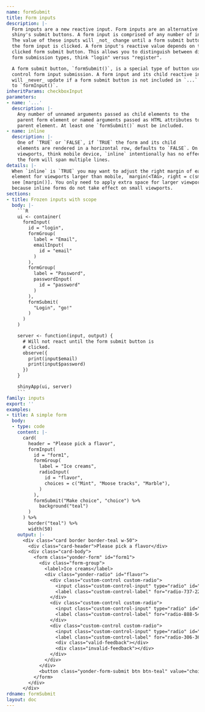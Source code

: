 ```yaml
---
name: formSubmit
title: Form inputs
description: |-
  Form inputs are a new reactive input. Form inputs are an alternative to
  shiny's submit buttons. A form input is comprised of any number of inputs.
  The value of these inputs will _not_ change until a form submit button within
  the form input is clicked. A form input's reactive value depends on the
  clicked form submit button. This allows you to distinguish between different
  form submission types, think "login" versus "register".

  A form submit button, `formSubmit()`, is a special type of button used to
  control form input submission. A form input and its child reactive inputs
  will _never_ update if a form submit button is not included in `...` passed
  to `formInput()`.
inheritParams: checkboxInput
parameters:
- name: '...'
  description: |-
    Any number of unnamed arguments passed as child elements to the
    parent form element or named arguments passed as HTML attributes to the
    parent element. At least one `formSubmit()` must be included.
- name: inline
  description: |-
    One of `TRUE` or `FALSE`, if `TRUE` the form and its child
    elements are rendered in a horizontal row, defaults to `FALSE`. On small
    viewports, think mobile device, `inline` intentionally has no effect and
    the form will span multiple lines.
details: |-
  When `inline` is `TRUE` you may want to adjust the right margin of each child
  element for viewports larger than mobile, `margin(<TAG>, right = c(sm = 2))`,
  see [margin()]. You only need to apply extra space for larger viewports
  because inline forms do not take effect on small viewports.
sections:
- title: Frozen inputs with scope
  body: |-
    ```R
    ui <- container(
      formInput(
        id = "login",
        formGroup(
          label = "Email",
          emailInput(
            id = "email"
          )
        ),
        formGroup(
          label = "Password",
          passwordInput(
            id = "password"
          )
        ),
        formSubmit(
          "Login", "go!"
        )
      )
    )

    server <- function(input, output) {
      # Will not react until the form submit button is
      # clicked.
      observe({
        print(input$email)
        print(input$password)
      })
    }

    shinyApp(ui, server)
    ```
family: inputs
export: ''
examples:
- title: A simple form
  body:
  - type: code
    content: |-
      card(
        header = "Please pick a flavor",
        formInput(
          id = "form1",
          formGroup(
            label = "Ice creams",
            radioInput(
              id = "flavor",
              choices = c("Mint", "Moose tracks", "Marble"),
            )
          ),
          formSubmit("Make choice", "choice") %>%
            background("teal")
        )
      ) %>%
        border("teal") %>%
        width(50)
    output: |-
      <div class="card border border-teal w-50">
        <div class="card-header">Please pick a flavor</div>
        <div class="card-body">
          <form class="yonder-form" id="form1">
            <div class="form-group">
              <label>Ice creams</label>
              <div class="yonder-radio" id="flavor">
                <div class="custom-control custom-radio">
                  <input class="custom-control-input" type="radio" id="radio-737-229" name="flavor" value="Mint" checked autocomplete="off"/>
                  <label class="custom-control-label" for="radio-737-229">Mint</label>
                </div>
                <div class="custom-control custom-radio">
                  <input class="custom-control-input" type="radio" id="radio-888-546" name="flavor" value="Moose tracks" autocomplete="off"/>
                  <label class="custom-control-label" for="radio-888-546">Moose tracks</label>
                </div>
                <div class="custom-control custom-radio">
                  <input class="custom-control-input" type="radio" id="radio-306-368" name="flavor" value="Marble" autocomplete="off"/>
                  <label class="custom-control-label" for="radio-306-368">Marble</label>
                  <div class="valid-feedback"></div>
                  <div class="invalid-feedback"></div>
                </div>
              </div>
            </div>
            <button class="yonder-form-submit btn btn-teal" value="choice">Make choice</button>
          </form>
        </div>
      </div>
rdname: formSubmit
layout: doc
---
```

